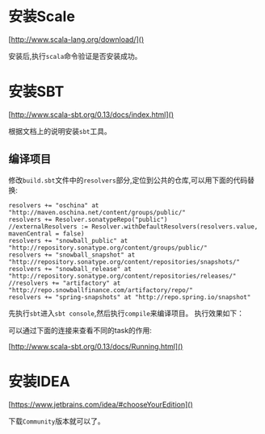 # 安装Scale

[http://www.scala-lang.org/download/]()

安装后,执行`scala`命令验证是否安装成功。

# 安装SBT

[http://www.scala-sbt.org/0.13/docs/index.html]()

根据文档上的说明安装`sbt`工具。

## 编译项目



修改`build.sbt`文件中的`resolvers`部分,定位到公共的仓库,可以用下面的代码替换:

```
resolvers += "oschina" at "http://maven.oschina.net/content/groups/public/"
resolvers += Resolver.sonatypeRepo("public")
//externalResolvers := Resolver.withDefaultResolvers(resolvers.value, mavenCentral = false)
resolvers += "snowball_public" at "http://repository.sonatype.org/content/groups/public/"
resolvers += "snowball_snapshot" at "http://repository.sonatype.org/content/repositories/snapshots/"
resolvers += "snowball_release" at "http://repository.sonatype.org/content/repositories/releases/"
//resolvers += "artifactory" at "http://repo.snowballfinance.com/artifactory/repo/"
resolvers += "spring-snapshots" at "http://repo.spring.io/snapshot"
```


先执行`sbt`进入`sbt console`,然后执行`compile`来编译项目。
执行效果如下：



可以通过下面的连接来查看不同的task的作用:

[http://www.scala-sbt.org/0.13/docs/Running.html]()


# 安装IDEA

[https://www.jetbrains.com/idea/#chooseYourEdition]()


下载`Community`版本就可以了。




